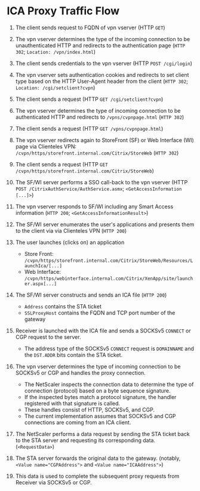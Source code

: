 # ICA Proxy Traffic Flow

1. The client sends request to FQDN of vpn vserver (HTTP `GET`)

1. The vpn vserver determines the type of the incoming connection to be unauthenticated HTTP and redirects to the authentication page (`HTTP 302`; `Location: /vpn/index.html`)

1. The client sends credentials to the vpn vserver (HTTP `POST /cgi/login`)

1. The vpn vserver sets authentication cookies and redirects to set client type based on the HTTP User-Agent header from the client (`HTTP 302`; `Location: /cgi/setclient?cvpn`)

1. The client sends a request (HTTP `GET /cgi/setclient?cvpn`)

1. The vpn vserver determines the type of incoming connection to be authenticated HTTP and redirects to `/vpns/cvpnpage.html` (`HTTP 302`)

1. The client sends a request (HTTP `GET /vpns/cvpnpage.html`)

1. The vpn vserver redirects again to StoreFront (SF) or Web Interface (WI) page via Clienteles VPN: `/cvpn/https/storefront.internal.com/Citrix/StoreWeb` (`HTTP 302`)
 
1. The client sends a request (HTTP `GET /cvpn/https/storefront.internal.com/Citrix/StoreWeb`)

1. The SF/WI server performs a SSO call-back to the vpn vserver (HTTP `POST /CitrixAuthService/AuthService.asmx`; `<GetAccessInformation [...]>`)

1. The vpn vserver responds to SF/WI including any Smart Access information (`HTTP 200`; `<GetAccessInformationResult>`)

1. The SF/WI server enumerates the user's applications and presents them to the client via via Clienteles VPN  (`HTTP 200`)

1. The user launches (clicks on) an application
	- Store Front: `/cvpn/https/storefront.internal.com/Citrix/StoreWeb/Resources/LaunchIca/[...]`
	- Web Interface: `/cvpn/https/webinterface.internal.com/Citrix/XenApp/site/launcher.aspx[...]`

1. The SF/WI server constructs and sends an ICA file (`HTTP 200`)
	- `Address` contains the STA ticket
	- `SSLProxyHost` contains the FQDN and TCP port number of the gateway

1.  Receiver is launched with the ICA file and sends a SOCKSv5 `CONNECT` or CGP request to the server.
	- The address type of the SOCKSv5 `CONNECT` request is `DOMAINNAME` and the `DST.ADDR` bits contain the STA ticket.

1. The vpn vserver determines the type of incoming connection to be SOCKSv5 or CGP and handles the proxy connection.
	- The NetScaler inspects the connection data to determine the type of connection (protocol) based on a byte sequence signature.
	- If the inspected bytes match a protocol signature, the handler registered with that signature is called.
	- These handles consist of HTTP, SOCKSv5, and CGP.
	- The current implementation assumes that SOCKSv5 and CGP connections are coming from an ICA client.

1. The NetScaler performs a data request by sending the STA ticket back to the STA server and requesting its corresponding data. (`<RequestData>`)

1. The STA server forwards the original data to the gateway. (notably, `<Value name="CGPAddress">` and `<Value name="ICAAddress">`)

1. This data is used to complete the subsequent proxy requests from Receiver via SOCKSv5 or CGP.
